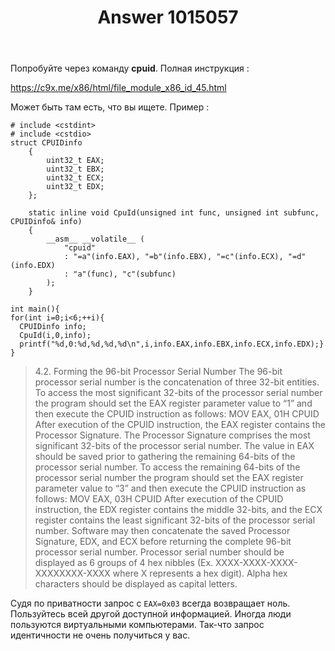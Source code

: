 ﻿---
title: "Answer 1015057"
se.owner.user_id: 288358
se.owner.display_name: "AlexGlebe"
se.owner.link: "https://ru.stackoverflow.com/users/288358/alexglebe"
se.answer_id: 1015057
se.question_id: 1014944
se.post_type: answer
se.score: 0
se.is_accepted: False
---
<p>Попробуйте через команду <strong>cpuid</strong>. Полная инструкция :</p>

<p><a href="https://c9x.me/x86/html/file_module_x86_id_45.html" rel="nofollow noreferrer">https://c9x.me/x86/html/file_module_x86_id_45.html</a></p>

<p>Может быть там есть, что вы ищете. Пример :</p>

<pre><code># include &lt;cstdint&gt;
# include &lt;cstdio&gt;
struct CPUIDinfo
    {
        uint32_t EAX;
        uint32_t EBX;
        uint32_t ECX;
        uint32_t EDX;
    };

    static inline void CpuId(unsigned int func, unsigned int subfunc,
CPUIDinfo&amp; info)
    {
        __asm__ __volatile__ (
            "cpuid"
            : "=a"(info.EAX), "=b"(info.EBX), "=c"(info.ECX), "=d"(info.EDX)
            : "a"(func), "c"(subfunc)
        );
    }

int main(){
for(int i=0;i&lt;6;++i){
  CPUIDinfo info;
  CpuId(i,0,info);
  printf("%d,0:%d,%d,%d,%d\n",i,info.EAX,info.EBX,info.ECX,info.EDX);}
}
</code></pre>

<blockquote>
  <p>4.2. Forming the 96-bit Processor Serial Number The 96-bit processor serial number is the concatenation of three 32-bit entities. To access
  the most significant 32-bits of the processor serial number the
  program should set the EAX register parameter value to “1” and then
  execute the CPUID instruction as follows: MOV EAX, 01H CPUID After
  execution of the CPUID instruction, the EAX register contains the
  Processor Signature. The Processor Signature comprises the most
  significant 32-bits of the processor serial number. The value in EAX
  should be saved prior to gathering the remaining 64-bits of the
  processor serial number. To access the remaining 64-bits of the
  processor serial number the program should set the EAX register
  parameter value to “3” and then execute the CPUID instruction as
  follows: MOV EAX, 03H CPUID After execution of the CPUID instruction,
  the EDX register contains the middle 32-bits, and the ECX register
  contains the least significant 32-bits of the processor serial number.
  Software may then concatenate the saved Processor Signature, EDX, and
  ECX before returning the complete 96-bit processor serial number.
  Processor serial number should be displayed as 6 groups of 4 hex
  nibbles (Ex. XXXX-XXXX-XXXX-XXXXXXXX-XXXX where X represents a hex
  digit). Alpha hex characters should be displayed as capital letters.</p>
</blockquote>

<p>Судя по приватности запрос с <code>EAX=0x03</code> всегда возвращает ноль. Пользуйтесь всей другой доступной информацией. Иногда люди пользуются виртуальными компьютерами. Так-что запрос идентичности не очень получиться у вас.</p>
